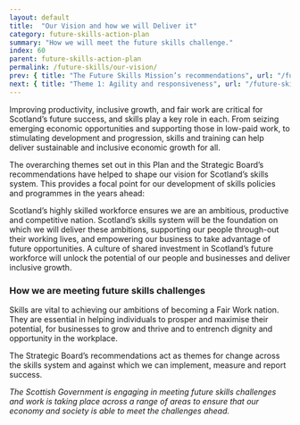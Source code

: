 ```yaml
---
layout: default
title:  "Our Vision and how we will Deliver it"
category: future-skills-action-plan
summary: "How we will meet the future skills challenge."
index: 60
parent: future-skills-action-plan
permalink: /future-skills/our-vision/
prev: { title: "The Future Skills Mission’s recommendations", url: "/future-skills/future-skills-mission-recommendations/" }
next: { title: "Theme 1: Agility and responsiveness", url: "/future-skills/agility-responsiveness/" }
---
```


Improving productivity, inclusive growth, and fair work are critical for Scotland’s future success, and skills play a key role in each. From seizing emerging economic opportunities and supporting those in low-paid work, to stimulating development and progression, skills and training can help deliver sustainable and inclusive economic growth for all.  

The overarching themes set out in this Plan and the Strategic Board’s recommendations have helped to shape our vision for Scotland’s skills system. This provides a focal point for our development of skills policies and programmes in the years ahead:  

Scotland’s highly skilled workforce ensures we are an ambitious, productive and competitive nation. Scotland’s skills system will be the foundation on which we will deliver these ambitions, supporting our people through-out their working lives, and empowering our business to take advantage of future opportunities. A culture of shared investment in Scotland’s future workforce will unlock the potential of our people and businesses and deliver inclusive growth.  

### How we are meeting future skills challenges

Skills are vital to achieving our ambitions of becoming a Fair Work nation. They are essential in helping individuals to prosper and maximise their potential, for businesses to grow and thrive and to entrench dignity and opportunity in the workplace.  

The Strategic Board’s recommendations act as themes for change across the skills system and against which we can implement, measure and report success.  

*The Scottish Government is engaging in meeting future skills challenges and work is taking place across a range of areas to ensure that our economy and society is able to meet the challenges ahead.*  
